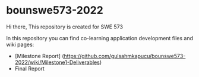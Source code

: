 # bounswe573-2022
Hi there, This repository is created for SWE 573

In this repository you can find co-learning application development files and wiki pages: 

 - [Milestone Report] (https://github.com/gulsahmkapucu/bounswe573-2022/wiki/Milestone1-Deliverables)
 - Final Report
